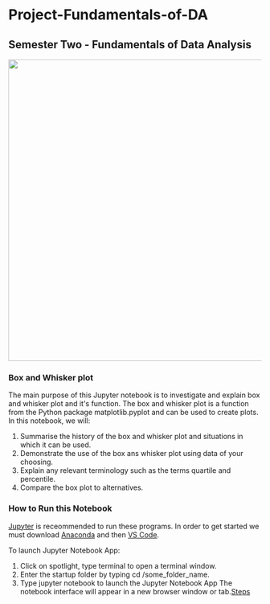 # Project-Fundamentals-of-DA

## Semester Two - Fundamentals of Data Analysis
 
<img src="https://upload.wikimedia.org/wikipedia/en/5/56/Matplotlib_logo.svg" height="600" width="800"> 

###  Box and Whisker plot
The main purpose of this Jupyter notebook is to investigate and explain box and whisker plot and it's function. The box and whisker plot is a function from the Python package matplotlib.pyplot and can be used to create plots. In this notebook, we will:

1. Summarise the history of the box and whisker plot and situations in which it can be used.
2. Demonstrate the use of the box ans whisker plot using data of your choosing.
3. Explain any relevant terminology such as the terms quartile and percentile.
4. Compare the box plot to alternatives.

### How to Run this Notebook
[Jupyter](https://jupyter.org/)  is receommended to run these programs. In order to get started we must download [Anaconda](https://www.anaconda.com/download/) and then [VS Code](https://code.visualstudio.com/).

To launch Jupyter Notebook App:

1. Click on spotlight, type terminal to open a terminal window.
2. Enter the startup folder by typing cd /some_folder_name.
3. Type jupyter notebook to launch the Jupyter Notebook App The notebook interface will appear in a new browser window or tab.[Steps](https://jupyter-notebook-beginner-guide.readthedocs.io/en/latest/execute.html)
